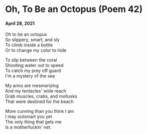# Oh, To Be an Octopus (Poem 42)    
#### April 28, 2021                                     
    
Oh to be an octopus  
So slippery, smart, and sly  
To climb inside a bottle  
Or to change my color to hide  
  
To slip between the coral   
Shooting water out to speed   
To catch my prey off guard  
I'm a mystery of the sea  
  
My arms are mesmerizing  
And my tentacles' wide reach  
Grab muscles, crabs, and mollusks   
That were destined for the beach  
  
More cunning than you think I am  
I may outsmart you yet  
The only thing that gets me  
Is a motherfuckin' net. 